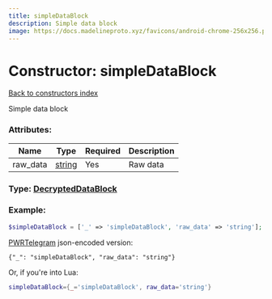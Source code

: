 ```yaml
---
title: simpleDataBlock
description: Simple data block
image: https://docs.madelineproto.xyz/favicons/android-chrome-256x256.png
---
```

# Constructor: simpleDataBlock  
[Back to constructors index](index.md)



Simple data block

### Attributes:

| Name     |    Type       | Required | Description |
|----------|---------------|----------|-------------|
|raw\_data|[string](../types/string.md) | Yes|Raw data|



### Type: [DecryptedDataBlock](../types/DecryptedDataBlock.md)


### Example:

```php
$simpleDataBlock = ['_' => 'simpleDataBlock', 'raw_data' => 'string'];
```  

[PWRTelegram](https://pwrtelegram.xyz) json-encoded version:

```
{"_": "simpleDataBlock", "raw_data": "string"}
```


Or, if you're into Lua:

```lua
simpleDataBlock={_='simpleDataBlock', raw_data='string'}

```



